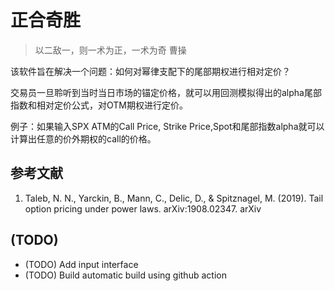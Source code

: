 # 正合奇胜

> 以二敌一，则一术为正，一术为奇 曹操

该软件旨在解决一个问题：如何对幂律支配下的尾部期权进行相对定价？

交易员一旦聆听到当时当日市场的锚定价格，就可以用回测模拟得出的alpha尾部指数和相对定价公式，对OTM期权进行定价。

例子：如果输入SPX ATM的Call Price, Strike Price,Spot和尾部指数alpha就可以计算出任意的价外期权的call的价格。

## 参考文献
1. Taleb, N. N., Yarckin, B., Mann, C., Delic, D., & Spitznagel, M. (2019). Tail option pricing under power laws. arXiv:1908.02347. arXiv 

## (TODO)
- (TODO) Add input interface
- (TODO) Build automatic build using github action